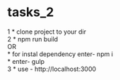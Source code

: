 # tasks_2 <br>
1   * clone project to your dir <br>
2   * npm run build <br>
    OR <br>
    * for instal dependency enter-  npm i <br>
    * enter-  gulp <br>
3   * use -  http://localhost:3000
